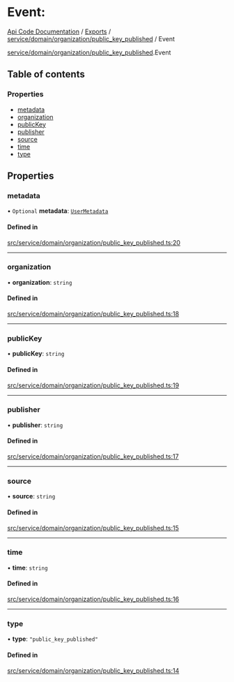 # Event: 
 
[Api Code Documentation](../README.md) / [Exports](../modules.md) / [service/domain/organization/public\_key\_published](../modules/service_domain_organization_public_key_published.md) / Event

[service/domain/organization/public\_key\_published](../modules/service_domain_organization_public_key_published.md).Event

## Table of contents

### Properties

- [metadata](service_domain_organization_public_key_published.Event.md#metadata)
- [organization](service_domain_organization_public_key_published.Event.md#organization)
- [publicKey](service_domain_organization_public_key_published.Event.md#publickey)
- [publisher](service_domain_organization_public_key_published.Event.md#publisher)
- [source](service_domain_organization_public_key_published.Event.md#source)
- [time](service_domain_organization_public_key_published.Event.md#time)
- [type](service_domain_organization_public_key_published.Event.md#type)

## Properties

### metadata

• `Optional` **metadata**: [`UserMetadata`](../modules/service_domain_metadata.md#usermetadata)

#### Defined in

[src/service/domain/organization/public_key_published.ts:20](https://github.com/openkfw/TruBudget/blob/e3c318d/api/src/service/domain/organization/public_key_published.ts#L20)

___

### organization

• **organization**: `string`

#### Defined in

[src/service/domain/organization/public_key_published.ts:18](https://github.com/openkfw/TruBudget/blob/e3c318d/api/src/service/domain/organization/public_key_published.ts#L18)

___

### publicKey

• **publicKey**: `string`

#### Defined in

[src/service/domain/organization/public_key_published.ts:19](https://github.com/openkfw/TruBudget/blob/e3c318d/api/src/service/domain/organization/public_key_published.ts#L19)

___

### publisher

• **publisher**: `string`

#### Defined in

[src/service/domain/organization/public_key_published.ts:17](https://github.com/openkfw/TruBudget/blob/e3c318d/api/src/service/domain/organization/public_key_published.ts#L17)

___

### source

• **source**: `string`

#### Defined in

[src/service/domain/organization/public_key_published.ts:15](https://github.com/openkfw/TruBudget/blob/e3c318d/api/src/service/domain/organization/public_key_published.ts#L15)

___

### time

• **time**: `string`

#### Defined in

[src/service/domain/organization/public_key_published.ts:16](https://github.com/openkfw/TruBudget/blob/e3c318d/api/src/service/domain/organization/public_key_published.ts#L16)

___

### type

• **type**: ``"public_key_published"``

#### Defined in

[src/service/domain/organization/public_key_published.ts:14](https://github.com/openkfw/TruBudget/blob/e3c318d/api/src/service/domain/organization/public_key_published.ts#L14)
